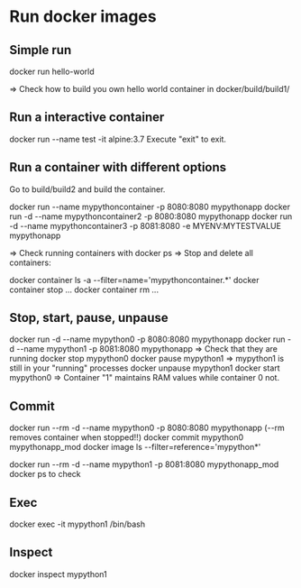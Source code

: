 # Run docker images

## Simple run

docker run hello-world

=> Check how to build you own hello world container in docker/build/build1/


## Run a interactive container

docker run --name test -it alpine:3.7
Execute "exit" to exit.


## Run a container with different options

Go to build/build2 and build the container.


docker run --name mypythoncontainer -p 8080:8080 mypythonapp
docker run -d --name mypythoncontainer2 -p 8080:8080 mypythonapp
docker run -d --name mypythoncontainer3 -p 8081:8080 -e MYENV:MYTESTVALUE mypythonapp

=> Check running containers with docker ps
=> Stop and delete all containers:

docker container ls -a --filter=name='mypythoncontainer.*'
docker container stop ...
docker container rm ...

## Stop, start, pause, unpause

docker run -d --name mypython0 -p 8080:8080 mypythonapp
docker run -d --name mypython1 -p 8081:8080 mypythonapp
=> Check that they are running
docker stop mypython0
docker pause mypython1
=> mypython1 is still in your "running" processes
docker unpause mypython1
docker start mypython0
=> Container "1" maintains RAM values while container 0 not.


## Commit

docker run --rm -d --name mypython0 -p 8080:8080 mypythonapp   (--rm removes container when stopped!!)
docker commit mypython0 mypythonapp_mod
docker image ls --filter=reference='mypython*'

docker run --rm -d --name mypython1 -p 8081:8080 mypythonapp_mod
docker ps to check


## Exec

docker exec -it mypython1 /bin/bash


## Inspect

docker inspect mypython1